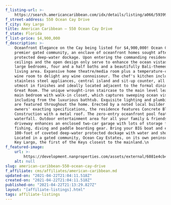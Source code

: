 ```yaml
---
f_listing-url: >-
    https://search.americancaribbean.com/idx/details/listing/a066/593996/550-Ocean-Cay-Drive-KEY-LARGO-FL-33037
f_street-address: 550 Ocean Cay Drive
f_city: Key Largo
title: American Caribbean – 550 Ocean Cay Drive
f_state: Florida
f_list-price: $4,900,000
f_description: >-
    Oceanfront Elegance on the Cay being listed for $4,900,000! Ocean Cay is a
    premier gated community, an enclave of oceanfront homes sought after for their
    protected deep-water dockage. Upon entering the commanding residence, soaring
    ceilings and the open design only serve to enhance the ocean vistas. Four
    large bedrooms, four and a half baths and a beautifully Bali-themed secondary
    living area. Expansive home theatre/media room plus a temperature-controlled
    wine room to delight any wine connoisseur. The chef's kitchen includes
    stainless steel appliances, central island and sit-up counter, all with the
    utmost in finishes and ideally located adjacent to the formal dining area and
    Great Room. The unique wrought-iron staircase to the main level leads to the
    main bedroom with walk-in closet, which captures sweeping ocean vistas
    including from the luxurious bathtub. Exquisite lighting and plumbing fixtures
    are featured throughout the home. Erected by a noted local builder to the
    owners' exacting specifications, the residence features Concrete Block
    Construction with a metal roof. The zero-entry oceanfront pool features a
    waterfall. Outdoor entertainment area for all your family & friends. The paver
    driveway enhances an enclosed two-car garage with lots of storage for all your
    fishing, diving and paddle boarding gear. Bring your BIG boat and enjoy
    100-foot of coveted deep-water protected dockage with water and shore power.
    Located in a gated community, Ocean Cay Estates, on its own peninsula in famed
    Key Largo, the first of the Keys closest to the mainland.\n
f_featured-image:
    url: >-
        https://development.nanproperties.com/assets/external/6081e4cb408db19e6f603ed1_6077da5e5d8b887e65722bc5_602e94d40c52a20210106160605071829000000-o.jpeg
    alt: null
slug: american-caribbean-550-ocean-cay-drive
f_affiliate: cms/affiliates/american-caribbean.md
updated-on: "2021-04-22T21:04:11.518Z"
created-on: "2021-04-22T21:04:11.518Z"
published-on: "2021-04-22T21:13:29.827Z"
layout: "[affiliate-listings].html"
tags: affiliate-listings
---
```

